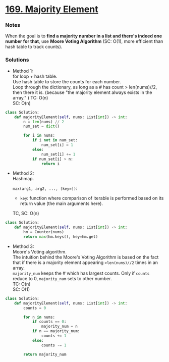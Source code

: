 # [169. Majority Element](https://leetcode.com/problems/majority-element/description/?envType=study-plan-v2&envId=top-interview-150)

### Notes

When the goal is to **find a majority number in a list and there's indeed one number for that**, use **Moore Voting Algorithm** (SC: O(1), more efficient than hash table to track counts).

### Solutions
- Method 1:\
  for loop + hash table.\
  Use hash table to store the counts for each number.\
  Loop through the dictionary, as long as a # has count > len(nums)//2, then there it is. (because "the majority element always exists in the array." )
  TC: O(n)\
  SC: O(n)
```python
class Solution:
    def majorityElement(self, nums: List[int]) -> int:
        n = len(nums) // 2
        num_set = dict()

        for i in nums:
            if i not in num_set:
                num_set[i] = 1
            else:
                num_set[i] += 1
            if num_set[i] > n:
                return i
```


- Method 2:\
  Hashmap.

  `max(arg1, arg2, ..., [key=])`:
  - `key`: function where comparison of iterable is performed based on its return value (the main arguments here).

  TC, SC: O(n)

```python
class Solution:
    def majorityElement(self, nums: List[int]) -> int:
        hm = Counter(nums)
        return max(hm.keys(), key=hm.get)
```
  

- Method 3:\
  Moore's Voting algorithm.\
  The intuition behind the Moore's Voting Algorithm is based on the fact that if there is a majority element appearing `>len(nums)//2` times in an array.\
  `majority_num` keeps the # which has largest counts. Only if `counts` reduce to 0, `majority_num` sets to other number.\
  TC: O(n)\
  SC: O(1)
```python
class Solution:
    def majorityElement(self, nums: List[int]) -> int:
        counts = 0

        for n in nums:
            if counts == 0:
                majority_num = n
            if n == majority_num:
                counts += 1
            else:
                counts -= 1

        return majority_num
```
